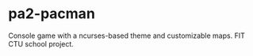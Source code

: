 # pa2-pacman

Console game with a ncurses-based theme and customizable maps. FIT CTU school project.
